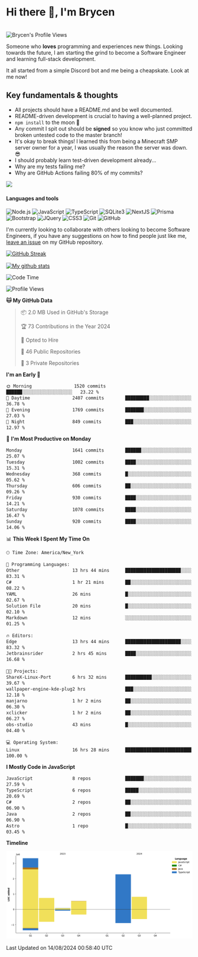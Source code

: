 # Hi there 👋, I'm Brycen

<br>
<img src="https://komarev.com/ghpvc/?username=BrycensRanch" alt="Brycen's Profile Views" />

Someone who **loves** programming and experiences new things. Looking towards the future, I am starting the grind to become a Software Engineer and learning full-stack development.

It all started from a simple Discord bot and me being a cheapskate. Look at me now!

## Key fundamentals & thoughts

- All projects should have a README.md and be well documented.
- README-driven development is crucial to having a well-planned project.
- `npm install` to the moon 🚀
- Any commit I spit out should be **signed** so you know who just committed broken untested code to the master branch!
- It's okay to break things! I learned this from being a Minecraft SMP server owner for a year, I was usually the reason the server was down. 😎
- I should probably learn test-driven development already...
- Why are my tests failing me?
- Why are GitHub Actions failing 80% of my commits? 

<img src="https://res.cloudinary.com/practicaldev/image/fetch/s--OoBLh7-Q--/c_limit%2Cf_auto%2Cfl_progressive%2Cq_auto%2Cw_880/https://cdn-images-1.medium.com/max/1614/1%2A8BlqJ8lNVZzuRjAg1mZ50w.png" height="400"/>

<h4>Languages and tools</h4>
<p>
  <img src="https://img.shields.io/badge/node.js%20-%2343853D.svg?&style=for-the-badge&logo=node.js&logoColor=white" alt="Node.js" />
  <img src="https://img.shields.io/badge/javascript%20-%23323330.svg?&style=for-the-badge&logo=javascript&logoColor=%23F7DF1E" alt="JavaScript" />
  <img src="https://img.shields.io/badge/typescript%20-%23323330.svg?&style=for-the-badge&logo=typescript&logoColor=#3467eb" alt="TypeScript" />
  <img src="https://img.shields.io/badge/sqlite3%20-%23323330.svg?&style=for-the-badge&logo=sqlite&logoColor=#3467eb" alt="SQLite3" />
  <img src="https://img.shields.io/badge/Next.JS%20-%23323330.svg?&style=for-the-badge&logo=next.js&logoColor=#3467eb" alt="NextJS" />
  <img src="https://img.shields.io/badge/Prisma%20-%23323330.svg?&style=for-the-badge&logo=prisma&logoColor=#3467eb" alt="Prisma" />
  <img src="https://img.shields.io/badge/bootstrap%20-%23323330.svg?&style=for-the-badge&logo=bootstrap" alt="Bootstrap" />
  <img src="https://img.shields.io/badge/jquery%20-%23323330.svg?&style=for-the-badge&logo=jquery" alt="JQuery" />
  <img src="https://img.shields.io/badge/css3%20-%23323330.svg?&style=for-the-badge&logo=css3" alt="CSS3" />
  <img src="https://img.shields.io/badge/git%20-%23323330.svg?&style=for-the-badge&logo=git" alt="Git" />
  <img src="https://img.shields.io/badge/github%20-%23323330.svg?&style=for-the-badge&logo=github" alt="GitHub" />
</p>

 I'm currently looking to collaborate with others looking to become Software Engineers, if you have any suggestions on how to find people just like me, [leave an issue](https://github.com/BrycensRanch/BrycensRanch/issues/new) on my GitHub repository.
 
 <p><a href="https://git.io/streak-stats"><img src="https://streak-stats.demolab.com?user=BrycensRanch&amp;theme=dark&amp;hide_border=true&amp;fire=EB5454&amp;ring=0CEB19" alt="GitHub Streak"></a></p>

<a href="https://github.com/anuraghazra/github-readme-stats">
  <img align="center" src="https://github-readme-stats.anuraghazra1.vercel.app/api?username=BrycensRanch&show_icons=true&line_height=27&include_all_commits=true" alt="My github stats" />
</a>

<!--START_SECTION:waka-->
![Code Time](http://img.shields.io/badge/Code%20Time-809%20hrs%2017%20mins-blue)

![Profile Views](http://img.shields.io/badge/Profile%20Views-4-blue)

**🐱 My GitHub Data** 

> 📦 2.0 MB Used in GitHub's Storage 
 > 
> 🏆 73 Contributions in the Year 2024
 > 
> 💼 Opted to Hire
 > 
> 📜 46 Public Repositories 
 > 
> 🔑 3 Private Repositories 
 > 
**I'm an Early 🐤** 

```text
🌞 Morning                1520 commits        ██████░░░░░░░░░░░░░░░░░░░   23.22 % 
🌆 Daytime                2407 commits        █████████░░░░░░░░░░░░░░░░   36.78 % 
🌃 Evening                1769 commits        ███████░░░░░░░░░░░░░░░░░░   27.03 % 
🌙 Night                  849 commits         ███░░░░░░░░░░░░░░░░░░░░░░   12.97 % 
```
📅 **I'm Most Productive on Monday** 

```text
Monday                   1641 commits        ██████░░░░░░░░░░░░░░░░░░░   25.07 % 
Tuesday                  1002 commits        ████░░░░░░░░░░░░░░░░░░░░░   15.31 % 
Wednesday                368 commits         █░░░░░░░░░░░░░░░░░░░░░░░░   05.62 % 
Thursday                 606 commits         ██░░░░░░░░░░░░░░░░░░░░░░░   09.26 % 
Friday                   930 commits         ████░░░░░░░░░░░░░░░░░░░░░   14.21 % 
Saturday                 1078 commits        ████░░░░░░░░░░░░░░░░░░░░░   16.47 % 
Sunday                   920 commits         ████░░░░░░░░░░░░░░░░░░░░░   14.06 % 
```


📊 **This Week I Spent My Time On** 

```text
🕑︎ Time Zone: America/New_York

💬 Programming Languages: 
Other                    13 hrs 44 mins      █████████████████████░░░░   83.31 % 
C#                       1 hr 21 mins        ██░░░░░░░░░░░░░░░░░░░░░░░   08.22 % 
YAML                     26 mins             █░░░░░░░░░░░░░░░░░░░░░░░░   02.67 % 
Solution File            20 mins             █░░░░░░░░░░░░░░░░░░░░░░░░   02.10 % 
Markdown                 12 mins             ░░░░░░░░░░░░░░░░░░░░░░░░░   01.25 % 

🔥 Editors: 
Edge                     13 hrs 44 mins      █████████████████████░░░░   83.32 % 
Jetbrainsrider           2 hrs 45 mins       ████░░░░░░░░░░░░░░░░░░░░░   16.68 % 

🐱‍💻 Projects: 
ShareX-Linux-Port        6 hrs 32 mins       ██████████░░░░░░░░░░░░░░░   39.67 % 
wallpaper-engine-kde-plug2 hrs               ███░░░░░░░░░░░░░░░░░░░░░░   12.18 % 
manjarno                 1 hr 2 mins         ██░░░░░░░░░░░░░░░░░░░░░░░   06.30 % 
xclicker                 1 hr 2 mins         ██░░░░░░░░░░░░░░░░░░░░░░░   06.27 % 
obs-studio               43 mins             █░░░░░░░░░░░░░░░░░░░░░░░░   04.40 % 

💻 Operating System: 
Linux                    16 hrs 28 mins      █████████████████████████   100.00 % 
```

**I Mostly Code in JavaScript** 

```text
JavaScript               8 repos             ███████░░░░░░░░░░░░░░░░░░   27.59 % 
TypeScript               6 repos             █████░░░░░░░░░░░░░░░░░░░░   20.69 % 
C#                       2 repos             ██░░░░░░░░░░░░░░░░░░░░░░░   06.90 % 
Java                     2 repos             ██░░░░░░░░░░░░░░░░░░░░░░░   06.90 % 
Astro                    1 repo              █░░░░░░░░░░░░░░░░░░░░░░░░   03.45 % 
```



**Timeline**

![Lines of Code chart](https://raw.githubusercontent.com/BrycensRanch/BrycensRanch/main/assets/bar_graph.png)


 Last Updated on 14/08/2024 00:58:40 UTC
<!--END_SECTION:waka-->

<!--
**BrycensRanch/BrycensRanch** is a ✨ _special_ ✨ repository because its `README.md` (this file) appears on your GitHub profile.

Here are some ideas to get you started:

- 🔭 I’m currently working on ...
- 🌱 I’m currently learning ...
- 👯 I’m looking to collaborate on ...
- 🤔 I’m looking for help with ...
- 💬 Ask me about ...
- 📫 How to reach me: ...
- 😄 Pronouns: ...
- ⚡ Fun fact: ...
-->
